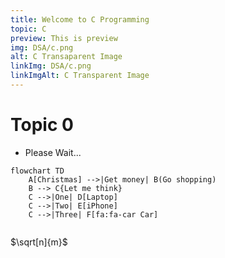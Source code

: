 ```yaml
---
title: Welcome to C Programming
topic: C
preview: This is preview
img: DSA/c.png
alt: C Transaparent Image
linkImg: DSA/c.png
linkImgAlt: C Transparent Image
---
```


# Topic 0

- Please Wait...
```mermaid
flowchart TD
    A[Christmas] -->|Get money| B(Go shopping)
    B --> C{Let me think}
    C -->|One| D[Laptop]
    C -->|Two| E[iPhone]
    C -->|Three| F[fa:fa-car Car]
  
```

$\sqrt[n]{m}$
